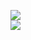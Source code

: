[![](https://img.shields.io/badge/Made%20With-Github%20Spray-lightgrey.svg?style=for-the-badge&logo=github)](https://github.com/Annihil/github-spray#13206)  
[![](https://i.imgur.com/2DrTn0Z.gif)](https://github.com/Annihil/github-spray)